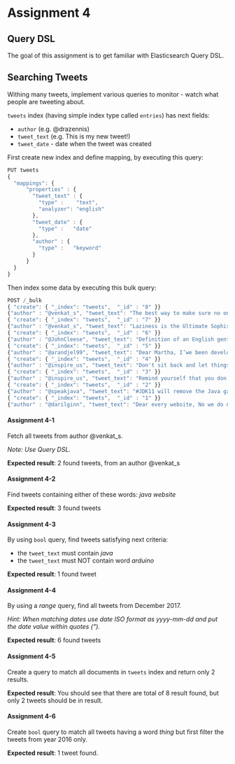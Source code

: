 # Assignment 4

## Query DSL

The goal of this assignment is to get familiar with Elasticsearch Query DSL.

## Searching Tweets

Withing many tweets, implement various queries to monitor - watch what people
are tweeting about. 
 
 `tweets` index (having simple index type called `entries`) has next fields:
 * `author` (e.g. @drazennis)
 * `tweet_text` (e.g. This is my new tweet!)
 * `tweet_date` - date when the tweet was created

First create new index and define mapping, by executing this query:
```javascript
PUT tweets
{
  "mappings": {
	  "properties" : {
		"tweet_text" : {
		  "type" :    "text",
		  "analyzer": "english"
		},
		"tweet_date" : {
		  "type" :   "date"
		},
		"author" : {
		  "type" :   "keyword"
		}
	  }
  }
}
```

Then index some data by executing this bulk query:
```javascript
POST /_bulk
{ "create": { "_index": "tweets",  "_id" : "8" }}
{"author" : "@venkat_s", "tweet_text": "The best way to make sure no one ever hates what you do, or how you do, is to never exist. Well, that's too late now... so do the best you can for those who truly will benefit from your sincere efforts, and ignore the rest.", "tweet_date":"2017-12-24"}
{ "create": { "_index": "tweets",  "_id" : "7" }}
{"author" : "@venkat_s", "tweet_text": "Laziness is the Ultimate Sophistication, both in Life and in Programming", "tweet_date":"2017-12-19"}
{ "create": { "_index": "tweets",  "_id" : "6" }}
{"author" : "@JohnCleese", "tweet_text": "Definition of an English gentleman : Someone who is never rude by accident", "tweet_date":"2017-12-10"}
{ "create": { "_index": "tweets",  "_id" : "5" }}
{"author" : "@arandjel99", "tweet_text": "Dear Martha, I’we been developing things in Java since version 1.1, now my younger son is writing Arduino code in C and older one solves problems in C++. Have I failed as a parent? What is next? My wife asking me to install .NET environment?", "tweet_date":"2017-12-03"}
{ "create": { "_index": "tweets",  "_id" : "4" }}
{"author" : "@inspire_us", "tweet_text": "Don't sit back and let things happen to you. Go out and happen to things.", "tweet_date":"2016-06-27"}
{ "create": { "_index": "tweets",  "_id" : "3" }}
{"author" : "@inspire_us", "tweet_text": "Remind yourself that you don't have to do what everyone else is doing.", "tweet_date":"2016-03-27"}
{ "create": { "_index": "tweets",  "_id" : "2" }}
{"author" : "@speakjava", "tweet_text": "#JDK11 will remove the Java garbage collector! http://openjdk.java.net/jeps/318 . Well, not quite, but the Epsilon collector will allow you to stop all GC if you're really, really sure you don't need it.", "tweet_date":"2017-12-01"}
{ "create": { "_index": "tweets",  "_id" : "1" }}
{"author" : "@darilginn", "tweet_text": "Dear every website, No we do not want to enable push notifications. Ever. Sincerely, Everyone", "tweet_date":"2017-12-16"}
```

#### Assignment 4-1

Fetch all tweets from author @venkat_s.

*Note: Use Query DSL.*

**Expected result**: 2 found tweets, from an author @venkat_s


#### Assignment 4-2

Find tweets containing either of these words: *java* *website*

**Expected result**: 3 found tweets


#### Assignment 4-3

By using `bool` query, find tweets satisfying next criteria:
* the `tweet_text` must contain *java*
* the `tweet_text` must NOT contain word *arduino*

**Expected result**: 1 found tweet


#### Assignment 4-4

By using a *range* query, find all tweets from December 2017.

*Hint: When matching dates use date ISO format as yyyy-mm-dd and put the date 
value within quotes (").*

**Expected result**: 6 found tweets


#### Assignment 4-5

Create a query to match all documents in `tweets` index and return only 2 results.

**Expected result**: You should see that there are total of 8 result found, but
only 2 tweets should be in result.


#### Assignment 4-6

Create `bool` query to match all tweets having a word *thing* but first filter
the tweets from year 2016 only.

**Expected result**: 1 tweet found.
